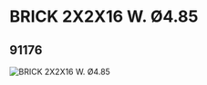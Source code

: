 # BRICK 2X2X16 W. Ø4.85
## 91176
![BRICK 2X2X16 W. Ø4.85](https://lc-www-live-s.legocdn.com/media/bricks/5/2/6004925.jpg)